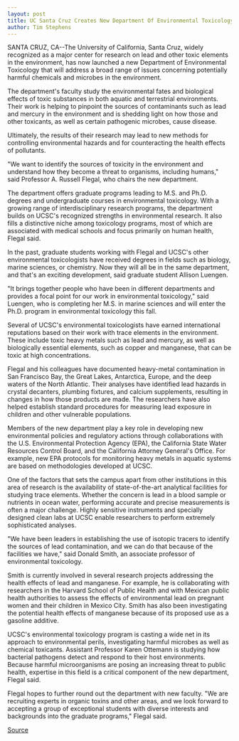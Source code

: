 ```yaml
---
layout: post
title: UC Santa Cruz Creates New Department Of Environmental Toxicology
author: Tim Stephens
---
```


SANTA CRUZ, CA--The University of California, Santa Cruz, widely recognized as a major center for research on lead and other toxic elements in the environment, has now launched a new Department of Environmental Toxicology that will address a broad range of issues concerning potentially harmful chemicals and microbes in the environment.

The department's faculty study the environmental fates and biological effects of toxic substances in both aquatic and terrestrial environments. Their work is helping to pinpoint the sources of contaminants such as lead and mercury in the environment and is shedding light on how those and other toxicants, as well as certain pathogenic microbes, cause disease.

Ultimately, the results of their research may lead to new methods for controlling environmental hazards and for counteracting the health effects of pollutants.

"We want to identify the sources of toxicity in the environment and understand how they become a threat to organisms, including humans," said Professor A. Russell Flegal, who chairs the new department.

The department offers graduate programs leading to M.S. and Ph.D. degrees and undergraduate courses in environmental toxicology. With a growing range of interdisciplinary research programs, the department builds on UCSC's recognized strengths in environmental research. It also fills a distinctive niche among toxicology programs, most of which are associated with medical schools and focus primarily on human health, Flegal said.

In the past, graduate students working with Flegal and UCSC's other environmental toxicologists have received degrees in fields such as biology, marine sciences, or chemistry. Now they will all be in the same department, and that's an exciting development, said graduate student Allison Luengen.

"It brings together people who have been in different departments and provides a focal point for our work in environmental toxicology," said Luengen, who is completing her M.S. in marine sciences and will enter the Ph.D. program in environmental toxicology this fall.

Several of UCSC's environmental toxicologists have earned international reputations based on their work with trace elements in the environment. These include toxic heavy metals such as lead and mercury, as well as biologically essential elements, such as copper and manganese, that can be toxic at high concentrations.

Flegal and his colleagues have documented heavy-metal contamination in San Francisco Bay, the Great Lakes, Antarctica, Europe, and the deep waters of the North Atlantic. Their analyses have identified lead hazards in crystal decanters, plumbing fixtures, and calcium supplements, resulting in changes in how those products are made. The researchers have also helped establish standard procedures for measuring lead exposure in children and other vulnerable populations.

Members of the new department play a key role in developing new environmental policies and regulatory actions through collaborations with the U.S. Environmental Protection Agency (EPA), the California State Water Resources Control Board, and the California Attorney General's Office. For example, new EPA protocols for monitoring heavy metals in aquatic systems are based on methodologies developed at UCSC.

One of the factors that sets the campus apart from other institutions in this area of research is the availability of state-of-the-art analytical facilities for studying trace elements. Whether the concern is lead in a blood sample or nutrients in ocean water, performing accurate and precise measurements is often a major challenge. Highly sensitive instruments and specially designed clean labs at UCSC enable researchers to perform extremely sophisticated analyses.

"We have been leaders in establishing the use of isotopic tracers to identify the sources of lead contamination, and we can do that because of the facilities we have," said Donald Smith, an associate professor of environmental toxicology.

Smith is currently involved in several research projects addressing the health effects of lead and manganese. For example, he is collaborating with researchers in the Harvard School of Public Health and with Mexican public health authorities to assess the effects of environmental lead on pregnant women and their children in Mexico City. Smith has also been investigating the potential health effects of manganese because of its proposed use as a gasoline additive.

UCSC's environmental toxicology program is casting a wide net in its approach to environmental perils, investigating harmful microbes as well as chemical toxicants. Assistant Professor Karen Ottemann is studying how bacterial pathogens detect and respond to their host environments. Because harmful microorganisms are posing an increasing threat to public health, expertise in this field is a critical component of the new department, Flegal said.

Flegal hopes to further round out the department with new faculty. "We are recruiting experts in organic toxins and other areas, and we look forward to accepting a group of exceptional students with diverse interests and backgrounds into the graduate programs," Flegal said.

[Source](http://www1.ucsc.edu/news_events/press_releases/archive/00-01/08-00/etox.htm "Permalink to UC Santa Cruz creates new department of environmental toxicology")
